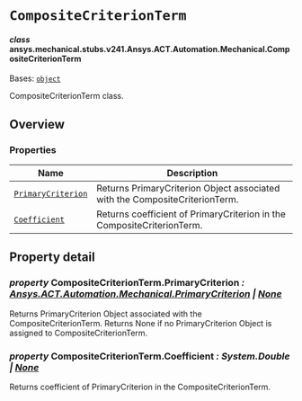 <!-- vale off -->

<a id="compositecriterionterm"></a>

# `CompositeCriterionTerm`

<a id="ansys.mechanical.stubs.v241.Ansys.ACT.Automation.Mechanical.CompositeCriterionTerm"></a>

#### *class* ansys.mechanical.stubs.v241.Ansys.ACT.Automation.Mechanical.CompositeCriterionTerm

Bases: [`object`](https://docs.python.org/3/library/functions.html#object)

CompositeCriterionTerm class.

<!-- !! processed by numpydoc !! -->

<a id="overview"></a>

## Overview

### Properties

| Name | Description |
|------------------------------------------------------------------|-------------------------------------------------------------------------------|
| [`PrimaryCriterion`](#CompositeCriterionTerm.PrimaryCriterion)   | Returns PrimaryCriterion Object associated with the CompositeCriterionTerm.   |
| [`Coefficient`](#CompositeCriterionTerm.Coefficient)             | Returns coefficient of PrimaryCriterion in the CompositeCriterionTerm.        |

<a id="property-detail"></a>

## Property detail

<a id="CompositeCriterionTerm.PrimaryCriterion"></a>

### *property* CompositeCriterionTerm.PrimaryCriterion *: [Ansys.ACT.Automation.Mechanical.PrimaryCriterion](PrimaryCriterion.md#ansys.mechanical.stubs.v241.Ansys.ACT.Automation.Mechanical.PrimaryCriterion) | [None](https://docs.python.org/3/library/constants.html#None)*

Returns PrimaryCriterion Object associated with the CompositeCriterionTerm.
Returns None if no PrimaryCriterion Object is assigned to CompositeCriterionTerm.

<!-- !! processed by numpydoc !! -->

<a id="CompositeCriterionTerm.Coefficient"></a>

### *property* CompositeCriterionTerm.Coefficient *: System.Double | [None](https://docs.python.org/3/library/constants.html#None)*

Returns coefficient of PrimaryCriterion in the CompositeCriterionTerm.

<!-- !! processed by numpydoc !! -->
<!-- vale on -->
